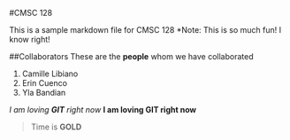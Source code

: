 #CMSC 128

This is a sample markdown file for CMSC 128
*Note: This is so much fun! I know right!

##Collaborators
These are the **people** whom we have collaborated
1. Camille Libiano
2. Erin Cuenco
3. Yla Bandian

_I am loving __GIT__ right now_
**I am loving GIT right now**

>Time is **GOLD**
